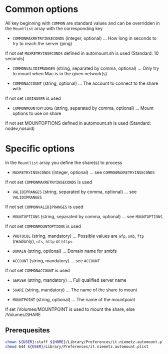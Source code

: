 # Common options

All key beginning with `COMMON` are standard values and can be overridden in the `Mountlist` array with the corresponding key

* `COMMONMAXRETRYINSECONDS` (integer, optional) ... How long in seconds to try to reach the server (ping)

If not set `MAXRETRYINSECONDS` defined in automount.sh is used (Standard: 10 seconds)

* `COMMONVALIDIPRANGES` (string, separated by comma, optional) ... Only try to mount when Mac is in the given network(s)

* `COMMONACCOUNT` (string, optional) ... The account to connect to the share with

If not set `LOGINUSER` is used

* `COMMONMOUNTOPTIONS` (string, separated by comma, optional) ... Mount options to use on share

If not set MOUNTOPTIONS defined in automount.sh is used (Standard: nodev,nosuid)


# Specific options

In the `Mountlist` array you define the share(s) to process

* `MAXRETRYINSECONDS` (integer, optional) ... see `COMMONMAXRETRYINSECONDS`

If not set `COMMONMAXRETRYINSECONDS` is used

* `VALIDIPRANGES` (string, separated by comma, optional) ... see `VALIDIPRANGES`

If not set `COMMONVALIDIPRANGES` is used

* `MOUNTOPTIONS` (string, separated by comma, optional) ... see `MOUNTOPTIONS`

If not set `COMMONMOUNTOPTIONS` is used

* `PROTOCOL` (string, mandatory) ... Possible values are `afp`, `smb`, `ftp` (readonly), `nfs`, `http` or `https`

* `DOMAIN` (string, optional) ... Domain name for smbfs

* `ACCOUNT` (string, mandatory) ... see `ACCOUNT`

If not set `COMMONACCOUNT` is used

* `SERVER` (string, mandatory) ... Full qualified server name

* `SHARE` (string, mandatory) ... The name of the share to mount

* `MOUNTPOINT` (string, optional) ... The name of the mountpoint

If set /Volumes/MOUNTPOINT is used to mount the share, else /Volumes/SHARE

## Prerequesites
```bash
chown ${USER}:staff ${HOME}/Library/Preferences/it.niemetz.automount.plist
chmod 644 ${USER}/Library/Preferences/it.niemetz.automount.plist
```